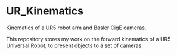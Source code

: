 # UR_Kinematics
Kinematics of a UR5 robot arm and Basler CigE cameras.

This repository stores my work on the forward kinematics of a UR5 Universal Robot, to present objects to a set of cameras.
